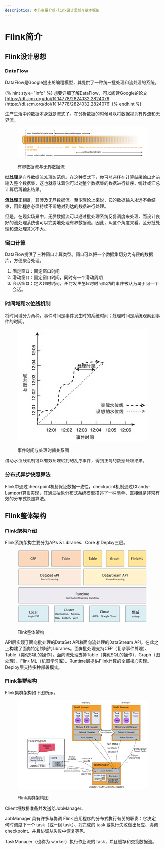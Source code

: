 ```yaml
---
description: 本节主要介绍Flink设计思想与基本框架
---
```


# Flink简介

## Flink设计思想

### DataFlow

DataFlow是Google提出的编程模型，其提供了一种统一批处理和流处理的系统。

{% hint style="info" %}
想要详细了解DataFlow，可以阅读Google的论文[https://dl.acm.org/doi/10.14778/2824032.2824076](https://dl.acm.org/doi/10.14778/2824032.2824076)
{% endhint %}

生产生活中的数据本身就是流式了。在分析数据的时候可以将数据视为有界流和无界流。

<figure><img src=".gitbook/assets/image.png" alt=""><figcaption><p>有界数据流与无界数据流</p></figcaption></figure>

**批处理**是有界数据流处理的范例。在这种模式下，你可以选择在计算结果输出之前输入整个数据集，这也就意味着你可以对整个数据集的数据进行排序、统计或汇总计算后再输出结果。

**流处理**正相反，其涉及无界数据流。至少理论上来说，它的数据输入永远不会结束，因此程序必须持续不断地对到达的数据进行处理。

但是，在现实场景中，无界数据流可以通过批处理系统反复调度来处理，而设计良好的流处理系统也可以完美地处理有界数据流。因此，从这个角度来看，区分批处理和流处理意义不大。

### 窗口计算

DataFlow提供了三种窗口计算类型。窗口可以把一个数据集切分为有限的数据片，方便聚合处理。

1. 固定窗口：固定窗口时间
2. 滑动窗口：固定窗口时间，同时有一个滑动周期
3. 会话窗口：定义超时时间，任何发生在超时时间以内的事件被认为属于同一个会话。

### 时间域和水位线机制

将时间域分为两种，事件时间是事件发生时的系统时间；处理时间是系统观察到事件的时间。

<figure><img src=".gitbook/assets/image (1).png" alt=""><figcaption><p>事件时间与处理时间关系图</p></figcaption></figure>

借助水位线机制可以有效处理迟到的乱序事件，得到正确的数据处理结果。

### 分布式异步快照算法

Flink中通过checkpoint机制保证数据一致性，checkpoint机制通过Chandy-Lamport算法实现，其通过抽象分布式系统模型描述了一种简单、直接但是非常有效的分布式快照算法。

## Flink整体架构

### Flink架构介绍

Flink系统架构主要分为APIs & Libraries、Core 和Deploy三层。

<figure><img src=".gitbook/assets/image (3).png" alt=""><figcaption><p>Flink整体架构</p></figcaption></figure>

API层实现了面向批处理的DataSet API和面向流处理的DataStream API。在此之上构建了面向特定领域的Libraries。面向批处理支持CEP（复杂事件处理）、Table（类似SQL的操作）。面向流处理支持Table（类似SQL的操作）、Graph（图处理）、Flink ML（机器学习库）。Runtime层提供Flink计算的全部核心实现。Deploy层支持多种部署模式。

### Flink集群架构

Flink集群架构如下图所示。

<figure><img src=".gitbook/assets/image (2).png" alt=""><figcaption><p>Flink集群架构图</p></figcaption></figure>

Client将数据准备并发送给JobManager。

JobManager 具有许多与协调 Flink 应用程序的分布式执行有关的职责：它决定何时调度下一个 task（或一组 task）、对完成的 task 或执行失败做出反应、协调 checkpoint、并且协调从失败中恢复等等。

TaskManager（也称为 worker）执行作业流的 task，并且缓存和交换数据流。

